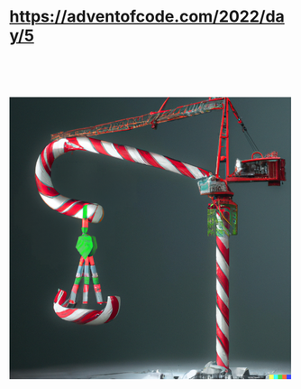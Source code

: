 # https://adventofcode.com/2022/day/5

<div align="center">
    <div style="display: flex; align-items: flex-start;">
        <h1 style="text-align: center;">
            <br>
        <img src="day05.png" width="500" alt="satisfaction-survey">
            <br>
        </h1>
    </div>
</div>

